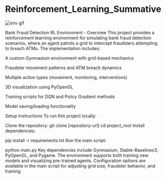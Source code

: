 # Reinforcement_Learning_Summative



![env gif](rotation.gif)







Bank Fraud Detection RL Environment - Overview
This project provides a reinforcement learning environment for simulating bank fraud detection scenarios, where an agent patrols a grid to intercept fraudsters attempting to breach ATMs. The implementation includes:

A custom Gymnasium environment with grid-based mechanics

Fraudster movement patterns and ATM breach dynamics

Multiple action types (movement, monitoring, interventions)

3D visualization using PyOpenGL

Training scripts for DQN and Policy Gradient methods

Model saving/loading functionality

Setup Instructions
To run this project locally:

Clone the repository:
git clone [repository-url]
cd project_root
Install dependencies:

pip install -r requirements.txt
Run the main script:

python main.py
Key dependencies include Gymnasium, Stable-Baselines3, PyOpenGL, and Pygame. The environment supports both training new models and visualizing pre-trained agents. Configuration options are available in the main script for adjusting grid size, fraudster behavior, and training
